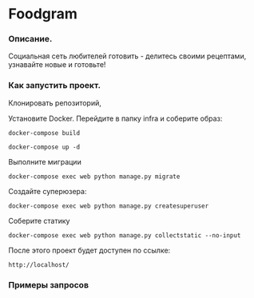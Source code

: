 # Foodgram


### Описание.

Социальная сеть любителей готовить - делитесь своими рецептами, узнавайте новые и готовьте!

### Как запустить проект.

Клонировать репозиторий, 


Установите Docker. Перейдите в папку infra и соберите образ:

```
docker-compose build
```
```
docker-compose up -d
```
Выполните миграции
```
docker-compose exec web python manage.py migrate 
```

Создайте суперюзера:

```
docker-compose exec web python manage.py createsuperuser
```

Соберите статику

```
docker-compose exec web python manage.py collectstatic --no-input
```

После этого проект будет доступен по ссылке:

```
http://localhost/
```


### Примеры запросов
